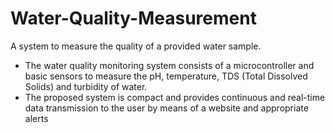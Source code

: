 # Water-Quality-Measurement
A system to measure the quality of a provided water sample. 
- The water quality monitoring system consists of a microcontroller and basic sensors to measure the pH, temperature, TDS (Total Dissolved Solids) and turbidity of water. 
- The proposed system is compact and provides continuous and real-time data transmission to the user by means of a website and appropriate alerts
